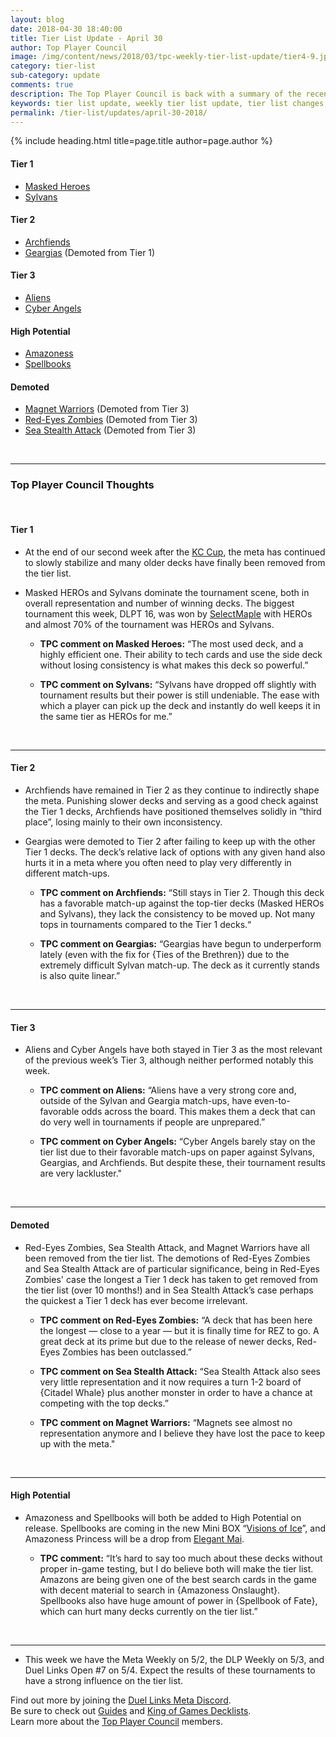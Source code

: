 ```yaml
---
layout: blog
date: 2018-04-30 18:40:00
title: Tier List Update - April 30
author: Top Player Council
image: /img/content/news/2018/03/tpc-weekly-tier-list-update/tier4-9.jpg
category: tier-list
sub-category: update
comments: true
description: The Top Player Council is back with a summary of the recent tier list update. Check out their decisions and reasoning to stay relevant in the current meta. This update includes changes to Red-Eyes Zombies, Sea Stealth Attack, Magnets, Masked HEROs and Geargias.
keywords: tier list update, weekly tier list update, tier list changes, buffs, nerfs, april 30 2018
permalink: /tier-list/updates/april-30-2018/
---
```


{% include heading.html title=page.title author=page.author %}

#### Tier 1

- [Masked Heroes](/tier-list/deck-types/masked-heroes)
- [Sylvans](/tier-list/deck-types/sylvans/)  

#### Tier 2
- [Archfiends](/tier-list/deck-types/archfiends/) 
- [Geargias](/tier-list/deck-types/geargias) (Demoted from Tier 1)

#### Tier 3
- [Aliens](/tier-list/deck-types/aliens/)  
- [Cyber Angels](/tier-list/deck-types/cyber-angels/) 

#### High Potential
- [Amazoness]()
- [Spellbooks]()

#### Demoted
- [Magnet Warriors](/tier-list/deck-types/magnet-warriors/) (Demoted from Tier 3)
- [Red-Eyes Zombies](/tier-list/deck-types/red-eyes-zombies/) (Demoted from Tier 3)
- [Sea Stealth Attack](/tier-list/deck-types/sea-stealth-attack/) (Demoted from Tier 3)

<br>

---

### Top Player Council Thoughts

<br>

#### Tier 1  

* At the end of our second week after the [KC Cup](/tournaments/kc-cup/april-2018/report/), the meta has continued to slowly stabilize and many older decks have finally been removed from the tier list.  

* Masked HEROs and Sylvans dominate the tournament scene, both in overall representation and number of winning decks. The biggest tournament this week, DLPT 16, was won by [SelectMaple](/top-player-council/selectmaple/) with HEROs and almost 70% of the tournament was HEROs and Sylvans. 

    * **TPC comment on Masked Heroes:** “The most used deck, and a highly efficient one. Their ability to tech cards and use the side deck without losing consistency is what makes this deck so powerful.”  

    * **TPC comment on Sylvans:** “Sylvans have dropped off slightly with tournament results but their power is still undeniable. The ease with which a player can pick up the deck and instantly do well keeps it in the same tier as HEROs for me.”  
    
<br>

---

#### Tier 2  

* Archfiends have remained in Tier 2 as they continue to indirectly shape the meta. Punishing slower decks and serving as a good check against the Tier 1 decks, Archfiends have positioned themselves solidly in “third place”, losing mainly to their own inconsistency.  
* Geargias were demoted to Tier 2 after failing to keep up with the other Tier 1 decks. The deck’s relative lack of options with any given hand also hurts it in a meta where you often need to play very differently in different match-ups.

    * **TPC comment on Archfiends:** “Still stays in Tier 2. Though this deck has a favorable match-up against the top-tier decks (Masked HEROs and Sylvans), they lack the consistency to be moved up. Not many tops in tournaments compared to the Tier 1 decks.“  
    
    * **TPC comment on Geargias:** “Geargias have begun to underperform lately (even with the fix for {Ties of the Brethren}) due to the extremely difficult Sylvan match-up. The deck as it currently stands is also quite linear.”   

<br>

---

#### Tier 3  

* Aliens and Cyber Angels have both stayed in Tier 3 as the most relevant of the previous week’s Tier 3, although neither performed notably this week.  

    * **TPC comment on Aliens:** “Aliens have a very strong core and, outside of the Sylvan and Geargia match-ups, have even-to-favorable odds across the board. This makes them a deck that can do very well in tournaments if people are unprepared.”  

    * **TPC comment on Cyber Angels:** “Cyber Angels barely stay on the tier list due to their favorable match-ups on paper against Sylvans, Geargias, and Archfiends. But despite these, their tournament results are very lackluster."  

<br>

---

#### Demoted 

* Red-Eyes Zombies, Sea Stealth Attack, and Magnet Warriors have all been removed from the tier list. The demotions of Red-Eyes Zombies and Sea Stealth Attack are of particular significance, being in Red-Eyes Zombies' case the longest a Tier 1 deck has taken to get removed from the tier list (over 10 months!) and in Sea Stealth Attack’s case perhaps the quickest a Tier 1 deck has ever become irrelevant.  

    * **TPC comment on Red-Eyes Zombies:** “A deck that has been here the longest — close to a year — but it is finally time for REZ to go. A great deck at its prime but due to the release of newer decks, Red-Eyes Zombies has been outclassed.”  

    * **TPC comment on Sea Stealth Attack:** “Sea Stealth Attack also sees very little representation and it now requires a turn 1-2 board of {Citadel Whale} plus another monster in order to have a chance at competing with the top decks.”  

    * **TPC comment on Magnet Warriors:** “Magnets see almost no representation anymore and I believe they have lost the pace to keep up with the meta."  

<br>

---

#### High Potential

* Amazoness and Spellbooks will both be added to High Potential on release. Spellbooks are coming in the new Mini BOX “[Visions of Ice](/box-reviews/visions-of-ice/)”, and Amazoness Princess will be a drop from [Elegant Mai](/news/april-2018/datamined-discoveries/).  

    * **TPC comment:** “It’s hard to say too much about these decks without proper in-game testing, but I do believe both will make the tier list. Amazons are being given one of the best search cards in the game with decent material to search in {Amazoness Onslaught}. Spellbooks also have huge amount of power in {Spellbook of Fate}, which can hurt many decks currently on the tier list.”  

<br>

---
* This week we have the Meta Weekly on 5/2, the DLP Weekly on 5/3, and Duel Links Open #7 on 5/4. Expect the results of these tournaments to have a strong influence on the tier list.  

Find out more by joining the [Duel Links Meta Discord](/discord/).  
Be sure to check out [Guides](/guides/) and [King of Games Decklists](/top-decks/).  
Learn more about the [Top Player Council](/top-player-council/) members.   